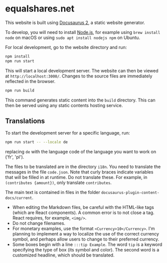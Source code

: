 # equalshares.net

This website is built using [Docusaurus 2](https://docusaurus.io/), a static website generator.

To develop, you will need to install [Node.js](https://nodejs.org/en/), for example using `brew install node` on macOS or using `sudo apt install nodejs npm` on Ubuntu.

For local development, go to the website directory and run:

```bash
npm install
npm run start
```

This will start a local development server. The website can then be viewed at `http://localhost:3000/`. Changes to the source files are immediately reflected in the browser.

```bash
npm run build
```

This command generates static content into the `build` directory. This can then be served using any static contents hosting service.

## Translations

To start the development server for a specific language, run:

```bash
npm run start -- --locale de
```

replacing `de` with the language code of the language you want to work on ('fr', 'pl').

The files to be translated are in the directory `i18n`. You need to translate the messages in the file `code.json`. Note that curly braces indicate variables that will be filled in at runtime. Do not translate these. For example, in `(contributes {amount})`, only translate `contributes`.

The main text is contained in files in the folder `docusaurus-plugin-content-docs/current`. 

* When editing the Markdown files, be careful with the HTML-like tags (which are React components). A common error is to not close a tag. React requires, for example, `<img/>`.
* Do not change filenames.
* For monetary examples, use the format `<Currency>10</Currency>`. I'm planning to implement a way to localize the use of the correct currency symbol, and perhaps allow users to change to their preferred currency.
* Some boxes begin with a line `:::tip Example`. The word `tip` is a keyword specifying the type of box (its symbol and color). The second word is a customized headline, which should be translated.
